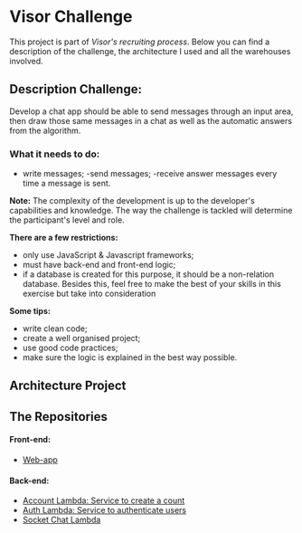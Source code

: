 # Visor Challenge

This project is part of *Visor's  recruiting process*. Below you can find a description of the challenge, the architecture I used and all the warehouses involved.

## Description Challenge:

 Develop a chat app should be able to send messages through an input area, then draw those same messages in a chat as well as the automatic answers from the algorithm.


### What it needs to do:
- write messages;
-send messages;
-receive answer messages every time a message is sent.

**Note:** The complexity of the development is up to the developer's capabilities and knowledge. The way the
challenge is tackled will determine the participant's level and role.

**There are a few restrictions:**
- only use JavaScript & Javascript frameworks;
- must have back-end and front-end logic;
- if a database is created for this purpose, it
should be a non-relation database.
Besides this, feel free to make the best of your
skills in this exercise but take into consideration


**Some tips:**
- write clean code;
- create a well organised project;
- use good code practices;
- make sure the logic is explained in the best way possible.



## Architecture Project



## The Repositories

 #### Front-end:
- [Web-app](https://github.com/JeffersonGibin/visor-chat-webapp)
 #### Back-end:
- [Account Lambda: Service to create a count](https://github.com/JeffersonGibin/visor-account-lmb-api)
- [Auth Lambda: Service to authenticate users](https://github.com/JeffersonGibin/visor-auth-lmb-api)
- [Socket Chat Lambda](https://github.com/JeffersonGibin/visor-chat-lmb-socket)
